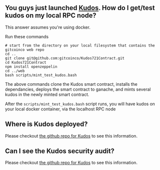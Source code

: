 
## You guys just launched [Kudos](https://gitcoin.co/kudos).  How do I get/test kudos on my local RPC node?

This answer assumes you're using docker. 

Run these commands

```
# start from the directory on your local filesystem that contains the gitcoinco web repo
cd ..
git clone git@github.com:gitcoinco/Kudos721Contract.git
cd Kudos721Contract
npm install openzeppelin
cd ../web
bash scripts/mint_test_kudos.bash

```

The above commands clone the Kudos smart contract, installs the dependancies, deploys the smart contract to ganache, and mints several kudos in the newly minted smart contract.

After the `scripts/mint_test_kudos.bash` script runs, you will have kudos on your local docker container, via the localhost RPC node


## Where is Kudos deployed?

Please checkout [the github repo for Kudos](https://github.com/gitcoinco/Kudos721Contract) to see this information.

## Can I see the Kudos security audit?

Please checkout [the github repo for Kudos](https://github.com/gitcoinco/Kudos721Contract) to see this information.



